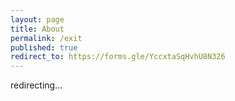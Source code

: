 ```yaml
---
layout: page
title: About
permalink: /exit
published: true
redirect_to: https://forms.gle/YccxtaSqHvhU8N326
---
```


redirecting...
